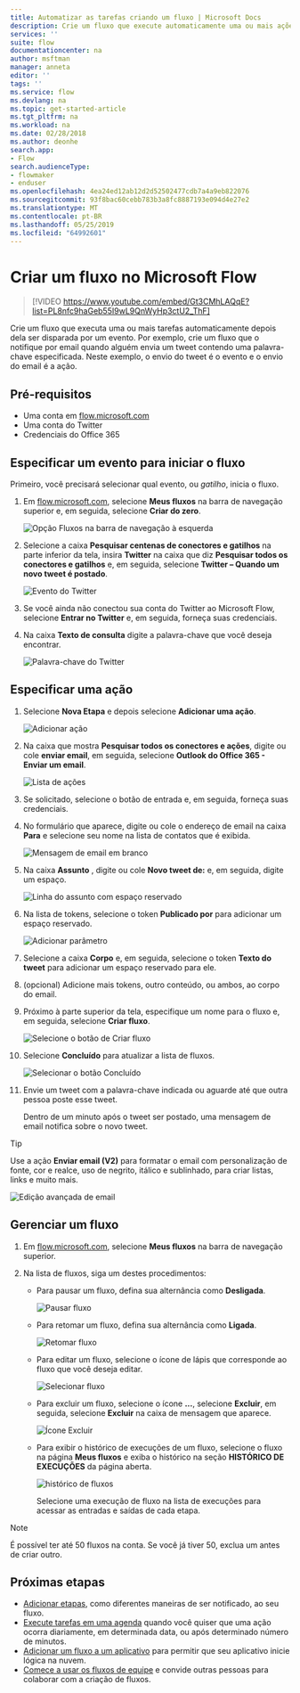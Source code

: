 ```yaml
---
title: Automatizar as tarefas criando um fluxo | Microsoft Docs
description: Crie um fluxo que execute automaticamente uma ou mais ações, como enviar email, quando ocorrerem eventos como alguém adicionar uma linha a uma lista do SharePoint.
services: ''
suite: flow
documentationcenter: na
author: msftman
manager: anneta
editor: ''
tags: ''
ms.service: flow
ms.devlang: na
ms.topic: get-started-article
ms.tgt_pltfrm: na
ms.workload: na
ms.date: 02/28/2018
ms.author: deonhe
search.app:
- Flow
search.audienceType:
- flowmaker
- enduser
ms.openlocfilehash: 4ea24ed12ab12d2d52502477cdb7a4a9eb822076
ms.sourcegitcommit: 93f8bac60cebb783b3a8fc8887193e094d4e27e2
ms.translationtype: MT
ms.contentlocale: pt-BR
ms.lasthandoff: 05/25/2019
ms.locfileid: "64992601"
---
```

# <a name="create-a-flow-in-microsoft-flow"></a>Criar um fluxo no Microsoft Flow

> [!VIDEO https://www.youtube.com/embed/Gt3CMhLAQqE?list=PL8nfc9haGeb55I9wL9QnWyHp3ctU2_ThF]

Crie um fluxo que executa uma ou mais tarefas automaticamente depois dela ser disparada por um evento. Por exemplo, crie um fluxo que o notifique por email quando alguém envia um tweet contendo uma palavra-chave especificada. Neste exemplo, o envio do tweet é o evento e o envio do email é a ação.

## <a name="prerequisites"></a>Pré-requisitos

* Uma conta em [flow.microsoft.com](https://flow.microsoft.com)
* Uma conta do Twitter
* Credenciais do Office 365

## <a name="specify-an-event-to-start-the-flow"></a>Especificar um evento para iniciar o fluxo

Primeiro, você precisará selecionar qual evento, ou *gatilho*, inicia o fluxo.

1. Em [flow.microsoft.com](https://flow.microsoft.com), selecione **Meus fluxos** na barra de navegação superior e, em seguida, selecione **Criar do zero**.

    ![Opção Fluxos na barra de navegação à esquerda](./media/get-started-logic-flow/create-logic-flow.png)
1. Selecione a caixa **Pesquisar centenas de conectores e gatilhos** na parte inferior da tela, insira **Twitter** na caixa que diz **Pesquisar todos os conectores e gatilhos** e, em seguida, selecione **Twitter – Quando um novo tweet é postado**.

    ![Evento do Twitter](./media/get-started-logic-flow/twitter-search.png)

1. Se você ainda não conectou sua conta do Twitter ao Microsoft Flow, selecione **Entrar no Twitter** e, em seguida, forneça suas credenciais.

1. Na caixa **Texto de consulta** digite a palavra-chave que você deseja encontrar.

    ![Palavra-chave do Twitter](./media/get-started-logic-flow/twitter-keyword.png)

## <a name="specify-an-action"></a>Especificar uma ação

1. Selecione **Nova Etapa** e depois selecione **Adicionar uma ação**.

    ![Adicionar ação](./media/get-started-logic-flow/add-action-icon.png)

1. Na caixa que mostra **Pesquisar todos os conectores e ações**, digite ou cole **enviar email**, em seguida, selecione **Outlook do Office 365 - Enviar um email**.

    ![Lista de ações](./media/get-started-logic-flow/send-email.png)

1. Se solicitado, selecione o botão de entrada e, em seguida, forneça suas credenciais.

1. No formulário que aparece, digite ou cole o endereço de email na caixa **Para** e selecione seu nome na lista de contatos que é exibida.

    ![Mensagem de email em branco](./media/get-started-logic-flow/blank-email.png)
1. Na caixa **Assunto** , digite ou cole **Novo tweet de:** e, em seguida, digite um espaço.

    ![Linha do assunto com espaço reservado](./media/get-started-logic-flow/message-token.png)
1. Na lista de tokens, selecione o token **Publicado por** para adicionar um espaço reservado.

    ![Adicionar parâmetro](./media/get-started-logic-flow/add-parameter.png)
1. Selecione a caixa **Corpo** e, em seguida, selecione o token **Texto do tweet** para adicionar um espaço reservado para ele.
1. (opcional) Adicione mais tokens, outro conteúdo, ou ambos, ao corpo do email.
1. Próximo à parte superior da tela, especifique um nome para o fluxo e, em seguida, selecione **Criar fluxo**.

    ![Selecione o botão de Criar fluxo](./media/get-started-logic-flow/create-button.png)
1. Selecione **Concluído** para atualizar a lista de fluxos.

     ![Selecionar o botão Concluído](./media/get-started-logic-flow/done-button.png)
1. Envie um tweet com a palavra-chave indicada ou aguarde até que outra pessoa poste esse tweet.

     Dentro de um minuto após o tweet ser postado, uma mensagem de email notifica sobre o novo tweet.

> [!TIP]
> Use a ação **Enviar email (V2)** para formatar o email com personalização de fonte, cor e realce, uso de negrito, itálico e sublinhado, para criar listas, links e muito mais.

![Edição avançada de email](media/get-started-logic-flow/email-rich-text.png)

## <a name="manage-a-flow"></a>Gerenciar um fluxo

1. Em [flow.microsoft.com](https://flow.microsoft.com), selecione **Meus fluxos** na barra de navegação superior.
1. Na lista de fluxos, siga um destes procedimentos:

   * Para pausar um fluxo, defina sua alternância como **Desligada**.

       ![Pausar fluxo](./media/get-started-logic-flow/pause-flow.png)
   * Para retomar um fluxo, defina sua alternância como **Ligada**.

       ![Retomar fluxo](./media/get-started-logic-flow/resume-flow.png)
   * Para editar um fluxo, selecione o ícone de lápis que corresponde ao fluxo que você deseja editar.

       ![Selecionar fluxo](./media/get-started-logic-flow/select-flow.png)
   * Para excluir um fluxo, selecione o ícone **...**, selecione **Excluir**, em seguida, selecione **Excluir** na caixa de mensagem que aparece.

       ![Ícone Excluir](./media/get-started-logic-flow/delete-icon.png)
   * Para exibir o histórico de execuções de um fluxo, selecione o fluxo na página **Meus fluxos** e exiba o histórico na seção **HISTÓRICO DE EXECUÇÕES** da página aberta.

       ![histórico de fluxos](./media/get-started-logic-flow/run-history.png)

     Selecione uma execução de fluxo na lista de execuções para acessar as entradas e saídas de cada etapa.

> [!NOTE]
> É possível ter até 50 fluxos na conta. Se você já tiver 50, exclua um antes de criar outro.
>
>

## <a name="next-steps"></a>Próximas etapas

* [Adicionar etapas](multi-step-logic-flow.md), como diferentes maneiras de ser notificado, ao seu fluxo.
* [Execute tarefas em uma agenda](run-scheduled-tasks.md) quando você quiser que uma ação ocorra diariamente, em determinada data, ou após determinado número de minutos.
* [Adicionar um fluxo a um aplicativo](https://powerapps.microsoft.com/tutorials/using-logic-flows/) para permitir que seu aplicativo inicie lógica na nuvem.
* [Comece a usar os fluxos de equipe](create-team-flows.md) e convide outras pessoas para colaborar com a criação de fluxos.

